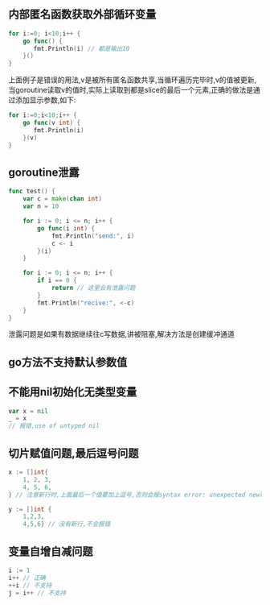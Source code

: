 ## 内部匿名函数获取外部循环变量
```go
for i:=0; i<10;i++ {
    go func() {
       fmt.Println(i) // 都是输出10 
    }()
}
```
上面例子是错误的用法,v是被所有匿名函数共享,当循环遍历完毕时,v的值被更新,当goroutine读取v的值时,实际上读取到都是slice的最后一个元素,正确的做法是通过添加显示参数,如下:
```go
for i:=0;i<10;i++ {
    go func(v int) {
       fmt.Println(i)  
    }(v)
}
```

## goroutine泄露
```go
func test() {
	var c = make(chan int)
	var n = 10

	for i := 0; i <= n; i++ {
		go func(i int) {
			fmt.Println("send:", i)
			c <- i
		}(i)
	}

	for i := 0; i <= n; i++ {
		if i == 0 {
			return // 这里会有泄露问题
		}
		fmt.Println("recive:", <-c)
	}
}
```
泄露问题是如果有数据继续往c写数据,讲被阻塞,解决方法是创建缓冲通道

## go方法不支持默认参数值

## 不能用nil初始化无类型变量
```go
var x = nil
_ = x 
// 报错,use of untyped nil
```

## 切片赋值问题,最后逗号问题
```go
x := []int{
    1, 2, 3,
    4, 5, 6,
} // 注意新行时,上面最后一个值要加上逗号,否则会报syntax error: unexpected newline, expecting comma or }错误

y := []int {
    1,2,3,
    4,5,6} // 没有新行,不会报错
```

## 变量自增自减问题
```go
i := 1
i++ // 正确
++i // 不支持
j = i++ // 不支持
```
